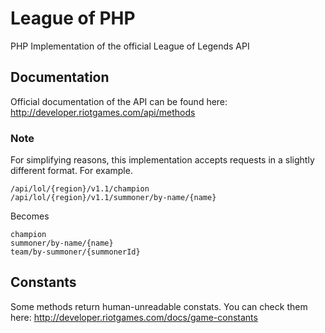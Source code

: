 League of PHP
=============

PHP Implementation of the official League of Legends API

## Documentation
Official documentation of the API can be found here:
http://developer.riotgames.com/api/methods

### Note
For simplifying reasons, this implementation accepts requests in a slightly different format. For example.

    /api/lol/{region}/v1.1/champion
    /api/lol/{region}/v1.1/summoner/by-name/{name}

Becomes

    champion
    summoner/by-name/{name}
    team/by-summoner/{summonerId}

## Constants
Some methods return human-unreadable constats. You can check them here:
http://developer.riotgames.com/docs/game-constants